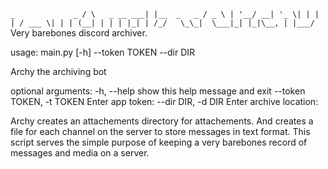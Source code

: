 ``
    _             _
   / \   _ __ ___| |__  _   _
  / _ \ | '__/ __| '_ \| | | |
 / ___ \| | | (__| | | | |_| |
/_/   \_\_|  \___|_| |_|\__, |
                        |___/
``
Very barebones discord archiver.


usage: main.py [-h] --token TOKEN --dir DIR

Archy the archiving bot

optional arguments:
  -h, --help            show this help message and exit
  --token TOKEN, -t TOKEN
                        Enter app token:
  --dir DIR, -d DIR     Enter archive location:

Archy creates an attachements directory for attachements. And creates a file for each channel on the server to store messages in text format. This script serves the simple purpose of keeping a very barebones record of messages and media on a server.
